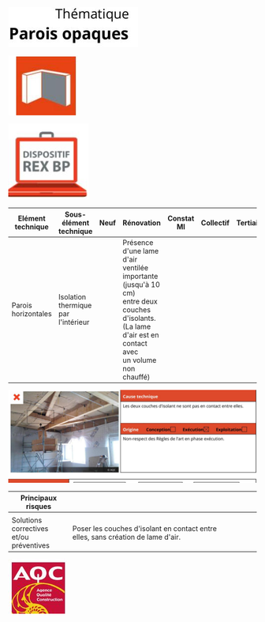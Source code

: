 ![](<images/Isolation par l'intérieur - Non qualité/_page_0_Picture_0.jpeg>)

![](<images/Isolation par l'intérieur - Non qualité/_page_0_Picture_1.jpeg>)

![](<images/Isolation par l'intérieur - Non qualité/_page_0_Picture_2.jpeg>)

| Elément technique   | Sous- élément<br>technique             | Neuf | Rénovation                                                                                                                                                   | Constat<br>MI | Collectif | Tertiaire |
|---------------------|----------------------------------------|------|--------------------------------------------------------------------------------------------------------------------------------------------------------------|---------------|-----------|-----------|
| Parois horizontales | Isolation thermique<br>par l'intérieur |      | Présence d'une lame d'air ventilée importante (jusqu'à 10 cm)<br>entre deux couches d'isolants. (La lame d'air est en contact avec<br>un volume non chauffé) |               |           |           |

![](<images/Isolation par l'intérieur - Non qualité/_page_0_Picture_4.jpeg>)

| Principaux risques                         |                                                                                  |  |  |  |  |  |
|--------------------------------------------|----------------------------------------------------------------------------------|--|--|--|--|--|
|                                            |                                                                                  |  |  |  |  |  |
| Solutions correctives<br>et/ou préventives | Poser les couches d'isolant en contact entre elles, sans création de lame d'air. |  |  |  |  |  |

![](<images/Isolation par l'intérieur - Non qualité/_page_0_Picture_7.jpeg>)